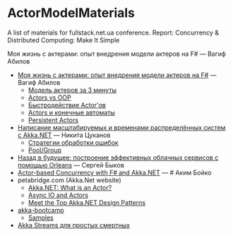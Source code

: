 # ActorModelMaterials
A list of materials for fullstack.net.ua conference. 
Report: Concurrency &amp; Distributed Computing: Make It Simple

Моя жизнь с актерами: опыт внедрения модели актеров на F# — Вагиф Абилов

 - [Моя жизнь с актерами: опыт внедрения модели актеров на F#](https://youtu.be/wRxO5ky7S8g) — Вагиф Абилов
	 - [Модель актеров за 3 минуты](https://youtu.be/wRxO5ky7S8g?t=11m23s)
	 - [Actors vs OOP](https://youtu.be/wRxO5ky7S8g?t=14m)
	 - [Быстродействие Actor'ов](http://imagizer.imageshack.com/img923/5987/rKPY7r.png)
	 - [Actors и конечные автоматы](https://youtu.be/wRxO5ky7S8g?t=18m40s)
	 - [Persistent Actors](https://youtu.be/wRxO5ky7S8g?t=32m33s)
 - [Написание масштабируемых и временами распределённых систем с Akka.NET](https://youtu.be/fwWA6Bugg_c) — Никита Цуканов
	 - [Cтратегии обработки ошибок](https://youtu.be/fwWA6Bugg_c?t=18m21s)
	 - [Pool/Group](https://youtu.be/fwWA6Bugg_c?t=23m42s)
 - [Назад в будущее: построение эффективных облачных сервисов с помощью Orleans](https://youtu.be/OsysS9a53dk) — Сергей Быков
 - [Actor-based Concurrency with F# and Akka.NET](https://youtu.be/LLG8_0XtD4o) — # Аким Бойко
 - petabridge.com (Akka.Net website)
	 - [Akka.NET: What is an Actor?](https://petabridge.com/blog/akkadotnet-what-is-an-actor/)
	 - [Async IO and Actors](https://petabridge.com/blog/akkadotnet-async-actors-using-pipeto/)
	 - [Meet the Top Akka.NET Design Patterns](https://petabridge.com/blog/top-akkadotnet-design-patterns/)
 - [akka-bootcamp](https://github.com/petabridge/akka-bootcamp)
	 - [Samples](https://github.com/petabridge/akkadotnet-code-samples)
 - [Akka Streams для простых смертных](https://habr.com/company/jugru/blog/418639/)
